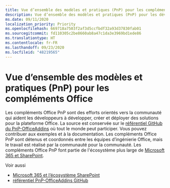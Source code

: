 ```yaml
---
title: Vue d’ensemble des modèles et pratiques (PnP) pour les compléments Office
description: Vue d’ensemble des modèles et pratiques (PnP) pour les développeurs de compléments Office.
ms.date: 09/11/2020
localization_priority: Priority
ms.openlocfilehash: 669718a7503f2af3d5ccfbdf32a93d37830fab01
ms.sourcegitcommit: fd110305c2be8660ab8a47c1da3e3969bd1ede86
ms.translationtype: HT
ms.contentlocale: fr-FR
ms.lasthandoff: 09/23/2020
ms.locfileid: "48219565"
---
```

# <a name="overview-of-patterns-and-practices-pnp-for-office-add-ins"></a>Vue d’ensemble des modèles et pratiques (PnP) pour les compléments Office

Les compléments Office PnP sont des efforts orientés vers la communauté qui aident les développeurs à développer, créer et déployer des solutions pour la plateforme Office. La source est conservée sur le [référentiel GitHub du PnP-OfficeAddins](https://github.com/OfficeDev/PnP-OfficeAddins) où tout le monde peut participer. Vous pouvez contribuer aux exemples et à la documentation. Les compléments Office PnP sont détenus et coordonnés entre les équipes d’ingénierie Office, mais le travail est réalisé par la communauté pour la communauté. Les compléments Office PnP font partie de l'écosystème plus large de [Microsoft 365 et SharePoint](https://developer.microsoft.com/office/blogs/microsoft-365-sharepoint-ecosystem-pnp-august-2020-update/).

Voir aussi
- [Microsoft 365 et l’écosystème SharePoint](https://developer.microsoft.com/office/blogs/microsoft-365-sharepoint-ecosystem-pnp-august-2020-update/)
- [référentiel PnP-OfficeAddins GitHub](https://github.com/OfficeDev/PnP-OfficeAddins)
